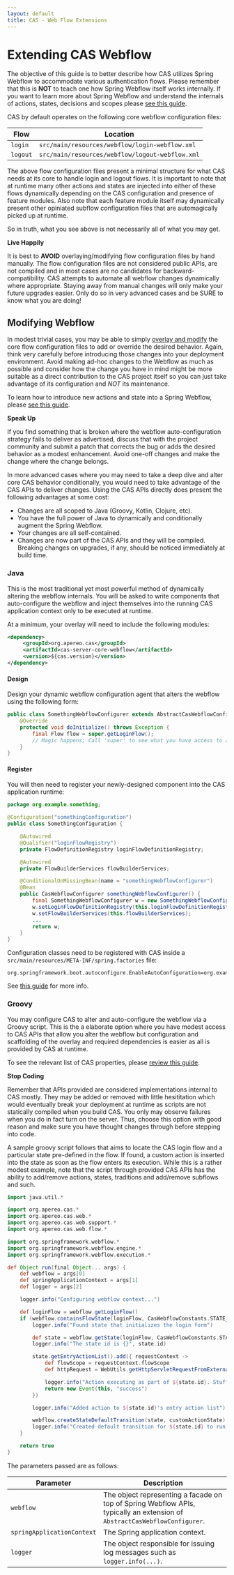 ```yaml
---
layout: default
title: CAS - Web Flow Extensions
---
```


# Extending CAS Webflow

The objective of this guide is to better describe how CAS utilizes Spring Webflow to accommodate various authentication flows. Please remember that this is **NOT** to teach one how Spring Webflow itself works internally. If you want to learn more about Spring Webflow and understand the internals of actions, states, decisions and scopes please [see this guide](http://projects.spring.io/spring-webflow/).

CAS by default operates on the following core webflow configuration files:

| Flow                | Location
|---------------------|-----------------------------------------------
| `login`             | `src/main/resources/webflow/login-webflow.xml`
| `logout`            | `src/main/resources/webflow/logout-webflow.xml`

The above flow configuration files present a minimal structure for what CAS needs at its core to handle login and logout flows. It is important to note that at runtime many other actions and states are injected into either of these flows dynamically depending on the CAS configuration and presence of feature modules. Also note that each feature module itself may dynamically present other opiniated subflow configuration files that are automagically picked up at runtime.

So in truth, what you see above is not necessarily all of what you may get.

<div class="alert alert-warning"><strong>Live Happily</strong><p>It is best to <strong>AVOID</strong> overlaying/modifying flow configuration files by hand manually. The flow configuration files are not considered public APIs, are not compiled and in most cases are no candidates for backward-compatibility. CAS attempts to automate all webflow changes dynamically where appropriate. Staying away from manual changes will only make your future upgrades easier. Only do so in very advanced cases and be SURE to know what you are doing!</p></div>

## Modifying Webflow

In modest trivial cases, you may be able to simply [overlay and modify](Maven-Overlay-Installation.html) the core flow configuration files to add or override the desired behavior. Again, think very carefully before introducing those changes into your deployment environment. Avoid making ad-hoc changes to the Webflow as much as possible and consider how the change you have in mind might be more suitable as a direct contribution to the CAS project itself so you can just take advantage of its configuration and *NOT* its maintenance.

To learn how to introduce new actions and state into a Spring Webflow, please [see this guide](http://projects.spring.io/spring-webflow/).

<div class="alert alert-info"><strong>Speak Up</strong><p>If you find something that is broken where the webflow auto-configuration strategy fails to deliver as advertised, discuss that with the project community and submit a patch that corrects the bug or adds the desired behavior as a modest enhancement. Avoid one-off changes and make the change where the change belongs.</p></div>

In more advanced cases where you may need to take a deep dive and alter core CAS behavior conditionally, you would need to take advantage of the CAS APIs to deliver changes. Using the CAS APIs directly does present the following advantages at some cost:

- Changes are all scoped to Java (Groovy, Kotlin, Clojure, etc).
- You have the full power of Java to dynamically and conditionally augment the Spring Webflow.
- Your changes are all self-contained.
- Changes are now part of the CAS APIs and they will be compiled. Breaking changes on upgrades, if any, should be noticed immediately at build time.

### Java

This is the most traditional yet most powerful method of dynamically altering the webflow internals. You will be asked to write components that auto-configure the webflow and inject themselves into the running CAS application context only to be executed at runtime.

At a minimum, your overlay will need to include the following modules:

```xml
<dependency>
     <groupId>org.apereo.cas</groupId>
     <artifactId>cas-server-core-webflow</artifactId>
     <version>${cas.version}</version>
</dependency>
```

#### Design

Design your dynamic webflow configuration agent that alters the webflow using the following form:

```java
public class SomethingWebflowConfigurer extends AbstractCasWebflowConfigurer {
    @Override
    protected void doInitialize() throws Exception {
        final Flow flow = super.getLoginFlow();
        // Magic happens; Call 'super' to see what you have access to and alter the flow.
    }
}
```

#### Register

You will then need to register your newly-designed component into the CAS application runtime:

```java
package org.example.something;

@Configuration("somethingConfiguration")
public class SomethingConfiguration {

    @Autowired
    @Qualifier("loginFlowRegistry")
    private FlowDefinitionRegistry loginFlowDefinitionRegistry;

    @Autowired
    private FlowBuilderServices flowBuilderServices;

    @ConditionalOnMissingBean(name = "somethingWebflowConfigurer")
    @Bean
    public CasWebflowConfigurer somethingWebflowConfigurer() {
        final SomethingWebflowConfigurer w = new SomethingWebflowConfigurer();
        w.setLoginFlowDefinitionRegistry(this.loginFlowDefinitionRegistry);
        w.setFlowBuilderServices(this.flowBuilderServices);
        ...
        return w;
    }
}
```

Configuration classes need to be registered with CAS inside a `src/main/resources/META-INF/spring.factories` file:

```properties
org.springframework.boot.autoconfigure.EnableAutoConfiguration=org.example.something.SomethingConfiguration
```

See [this guide](https://docs.spring.io/spring-boot/docs/current/reference/html/boot-features-developing-auto-configuration.html) for more info.

### Groovy

You may configure CAS to alter and auto-configure the webflow via a Groovy script. This is the a elaborate option where you have modest access to CAS APIs that allow you alter the webflow but configuration and scaffolding of the overlay and required dependencies is easier as all is provided by CAS at runtime.

To see the relevant list of CAS properties, please [review this guide](Configuration-Properties.html#spring-webflow-groovy-auto-configuration).

<div class="alert alert-warning"><strong>Stop Coding</strong><p>Remember that APIs provided are considered implementations internal to CAS mostly. They may be added or removed with little hesititation which would eventually break your deployment at runtime as scripts are not statically compiled when you build CAS. You only may observe failures when you do in fact turn on the server. Thus, choose this option with good reason and make sure you have thought changes through before stepping into code.</p></div>

A sample groovy script follows that aims to locate the CAS login flow and a particular state pre-defined in the flow. If found, a custom action is inserted into the state as soon as the flow enters its execution. While this is a rather modest example, note that the script through provided CAS APIs has the ability to add/remove actions, states, traditions and add/remove subflows and such.

```groovy
import java.util.*

import org.apereo.cas.*
import org.apereo.cas.web.*
import org.apereo.cas.web.support.*
import org.apereo.cas.web.flow.*

import org.springframework.webflow.*
import org.springframework.webflow.engine.*
import org.springframework.webflow.execution.*

def Object run(final Object... args) {
    def webflow = args[0]
    def springApplicationContext = args[1]
    def logger = args[2]

    logger.info("Configuring webflow context...")

    def loginFlow = webflow.getLoginFlow()
    if (webflow.containsFlowState(loginFlow, CasWebflowConstants.STATE_ID_INIT_LOGIN_FORM)) {
        logger.info("Found state that initializes the login form")

        def state = webflow.getState(loginFlow, CasWebflowConstants.STATE_ID_INIT_LOGIN_FORM, ActionState.class)
        logger.info("The state id is {}", state.id)

        state.getEntryActionList().add({ requestContext ->
            def flowScope = requestContext.flowScope
            def httpRequest = WebUtils.getHttpServletRequestFromExternalWebflowContext(requestContext)

            logger.info("Action executing as part of ${state.id}. Stuff happens...")
            return new Event(this, "success")
        })

        logger.info("Added action to ${state.id}'s entry action list")

        webflow.createStateDefaultTransition(state, customActionState)
        logger.info("Created default transition for ${state.id} to run ${customActionState.id}")
    }

    return true
}
```

The parameters passed are as follows:

| Parameter             | Description
|-----------------------|---------------------------------------------------------------------------------------------------
| `webflow`             | The object representing a facade on top of Spring Webflow APIs, typically an extension of `AbstractCasWebflowConfigurer`.
| `springApplicationContext`   | The Spring application context.
| `logger`              | The object responsible for issuing log messages such as `logger.info(...)`.